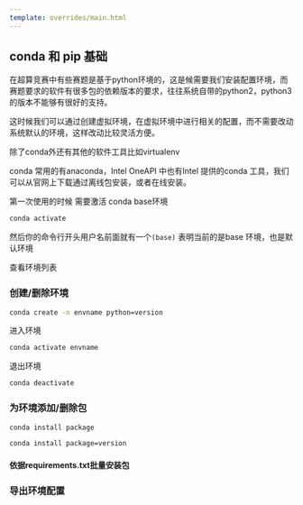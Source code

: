 ```yaml
---
template: overrides/main.html
---
```


## conda 和 pip 基础

在超算竞赛中有些赛题是基于python环境的，这是候需要我们安装配置环境，而赛题要求的软件有很多包的依赖版本的要求，往往系统自带的python2，python3 的版本不能够有很好的支持。

这时候我们可以通过创建虚拟环境，在虚拟环境中进行相关的配置，而不需要改动系统默认的环境，这样改动比较灵活方便。

除了conda外还有其他的软件工具比如virtualenv

conda 常用的有anaconda，Intel OneAPI 中也有Intel 提供的conda 工具，我们可以从官网上下载通过离线包安装，或者在线安装。

第一次使用的时候 需要激活 conda base环境

```bash
conda activate
```

然后你的命令行开头用户名前面就有一个`(base)` 表明当前的是base 环境，也是默认环境

查看环境列表

### 创建/删除环境

```bash
conda create -n envname python=version
```

进入环境

```bash
conda activate envname
```

退出环境

```bash
conda deactivate
```

### 为环境添加/删除包

```bash
conda install package

conda install package=version
```



#### 依据requirements.txt批量安装包

### 导出环境配置

